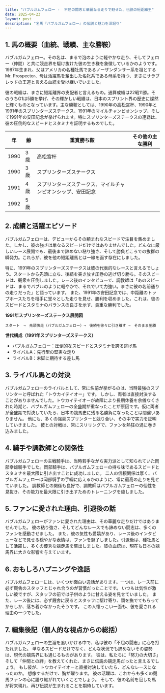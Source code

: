 ```yaml
---
title: "バブルガムフェロー -  不屈の闘志と華麗なる走りで魅せた、伝説の短距離王"
date: 2025-04-23
layout: post
description: "名馬『バブルガムフェロー』の伝説と魅力を深堀り"
---
```


## 1. 馬の概要（血統、戦績、主な勝鞍）

バブルガムフェロー。その名は、まるで泡のように軽やかな走り、そしてフェロー（仲間）と共に競走界を駆け抜けた彼の生き様を象徴しているかのようです。1987年生まれ、父はアメリカの名種牡馬であるノーザンダンサー系を祖とするMr. Prospector、母は活躍馬を輩出した名牝系である母系を持つ、まさにサラブレッドの王道と言える血統を受け継いでいました。

彼の戦績は、まさに短距離界の支配者と言えるもの。通算成績は22戦11勝。そのうちG1は5勝を挙げ、その輝かしい戦績は、日本のスプリント界の歴史に燦然と輝くものとなっています。主な勝鞍としては、1990年の高松宮杯、1990年と1991年のスプリンターズステークス、1991年のマイルチャンピオンシップ、そして1991年の安田記念が挙げられます。特にスプリンターズステークスの連覇は、彼の圧倒的なスピードとスタミナを証明するものでした。

| 年 | 齢 | 重賞勝ち鞍 | その他の主な勝利 |
|---|---|---|---|
| 1990 | 3歳 | 高松宮杯 |  |
| 1990 | 3歳 | スプリンターズステークス |  |
| 1991 | 4歳 | スプリンターズステークス、マイルチャンピオンシップ、安田記念 |  |
| 1992 | 5歳 |  |  |


## 2. 成績と活躍エピソード

バブルガムフェローは、デビューからその類まれなスピードで注目を集めました。しかし、彼の強さは単なるスピードだけではありませんでした。どんなに厳しいレース展開でも、最後まで諦めない粘り強さ、そして勝負どころでの抜群の瞬発力。これらが、彼を他の短距離馬とは一線を画す存在にしました。

特に、1991年のスプリンターズステークスは彼の代表的なレースと言えるでしょう。スタートから先頭に立ち、後続を突き放す圧巻の逃げ切り勝ち。そのスピードは、観衆を圧倒しました。レース後のインタビューで、調教師は「あのスピードは、まるでバブルのように軽やかで、それでいて力強い。まさに彼の名前通りの走りだった」と語っています。  また、1991年の安田記念では、中距離のトップホースたちを相手に堂々とした走りを見せ、勝利を収めました。これは、彼のスピードとスタミナのバランスの良さを示す、貴重な勝利でした。

**1991年スプリンターズステークス展開図**

```
スタート　→　先頭快走（バブルガムフェロー）→　後続を徐々に引き離す →　そのまま圧勝
```

**世代構成（1991年スプリンターズステークス）**

* バブルガムフェロー：圧倒的なスピードとスタミナを誇る逃げ馬
* ライバルA：先行型の堅実な走り
* ライバルB：末脚に期待する差し馬


## 3. ライバル馬との対決

バブルガムフェローのライバルとして、常に名前が挙がるのは、当時最強のスプリンターと呼ばれた「トウカイテイオー」です。  しかし、両者は直接対決することがありませんでした。トウカイテイオーが故障により長期休養を余儀なくされた時期と、バブルガムフェローの全盛期が重なったことが原因です。仮に両者が全盛期で対決していたら、日本の競馬史に残る名勝負になったことは間違いありません。  他にも、多くの強豪スプリンターと競り合い、その中で実力を証明していきました。  彼との対戦は、常にスリリングで、ファンを熱狂の渦に巻き込みました。


## 4. 騎手や調教師との関係性

バブルガムフェローの主戦騎手は、当時若手ながら実力派として知られていた岡部幸雄騎手でした。岡部騎手は、バブルガムフェローの持ち味であるスピードとスタミナを最大限に引き出すことに成功しました。  二人の信頼関係は厚く、バブルガムフェローは岡部騎手の手綱に応えるかのように、常に最高の走りを見せていました。  調教師との関係も良好で、調教師はバブルガムフェローの個性を見抜き、その能力を最大限に引き出すためのトレーニングを施しました。


## 5. ファンに愛された理由、引退後の話

バブルガムフェローがファンに愛された理由は、その華麗な走りだけではありませんでした。  彼の粘り強さ、そしてどんなレースでも諦めない闘志は、多くのファンを感動させました。  また、彼の気性も愛嬌があり、レース後のインタビューなどで見せる穏やかな表情は、ファンを魅了しました。引退後は、種牡馬として活躍し、多くの優秀な競走馬を輩出しました。彼の血統は、現在も日本の競馬界に大きな影響を与えています。


## 6. おもしろハプニングや逸話

バブルガムフェローには、いくつか面白い逸話があります。一つは、レース前に必ず厩舎のスタッフとじゃれ合うのが習慣だったことです。  いつもは気性が激しい彼ですが、スタッフの前では子供のように甘える姿を見せていました。  また、レース後には、必ず厩舎に戻るとスタッフに駆け寄り、頭を撫でてもらってからしか、落ち着かなかったそうです。  この人懐っこい一面も、彼を愛される理由の一つでした。


## 7. 編集後記（個人的な視点からの総括）

バブルガムフェローの生涯を追いかける中で、私は彼の「不屈の闘志」に心を打たれました。  単なるスピードだけでなく、どんな状況でも諦めないその姿勢は、現代の競馬界にも通じるものがあります。  彼は、私たちに「努力の大切さ」そして「仲間との絆」を教えてくれた、まさに伝説の競走馬だったと言えるでしょう。  もし彼が、トウカイテイオーと直接対決していたら、どんなレースになったのか。  想像するだけで、胸が躍ります。  彼の活躍は、これからも多くの競馬ファンの心に語り継がれていくことでしょう。  そして、彼の名前を冠した馬が将来現れ、再び伝説が生まれることを期待しています。
